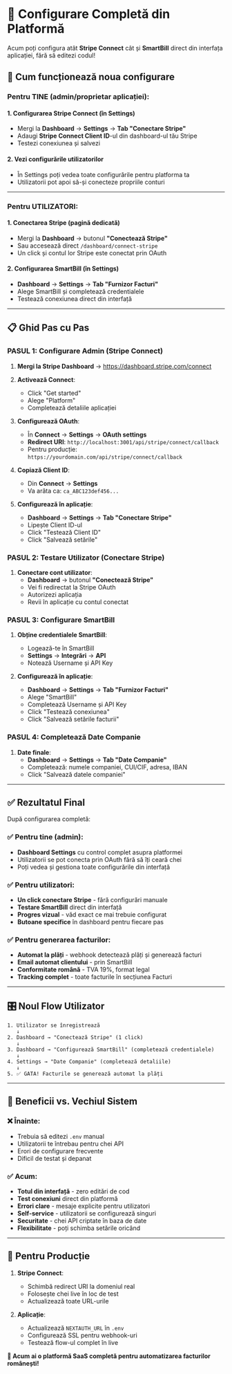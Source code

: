 # 🚀 Configurare Completă din Platformă

Acum poți configura atât **Stripe Connect** cât și **SmartBill** direct din interfața aplicației, fără să editezi codul!

## 🎯 Cum funcționează noua configurare

### Pentru TINE (admin/proprietar aplicației):

#### 1. **Configurarea Stripe Connect** (în Settings)
- Mergi la **Dashboard** → **Settings** → **Tab "Conectare Stripe"**
- Adaugi **Stripe Connect Client ID**-ul din dashboard-ul tău Stripe
- Testezi conexiunea și salvezi

#### 2. **Vezi configurările utilizatorilor**
- În Settings poți vedea toate configurările pentru platforma ta
- Utilizatorii pot apoi să-și conecteze propriile conturi

---

### Pentru UTILIZATORI:

#### 1. **Conectarea Stripe** (pagină dedicată)
- Mergi la **Dashboard** → butonul **"Conectează Stripe"**
- Sau accesează direct `/dashboard/connect-stripe`
- Un click și contul lor Stripe este conectat prin OAuth

#### 2. **Configurarea SmartBill** (în Settings)
- **Dashboard** → **Settings** → **Tab "Furnizor Facturi"**
- Alege SmartBill și completează credentialele
- Testează conexiunea direct din interfață

---

## 📋 Ghid Pas cu Pas

### PASUL 1: Configurare Admin (Stripe Connect)

1. **Mergi la Stripe Dashboard** → https://dashboard.stripe.com/connect
2. **Activează Connect**:
   - Click "Get started"
   - Alege "Platform"
   - Completează detaliile aplicației

3. **Configurează OAuth**:
   - În **Connect** → **Settings** → **OAuth settings**
   - **Redirect URI**: `http://localhost:3001/api/stripe/connect/callback`
   - Pentru producție: `https://yourdomain.com/api/stripe/connect/callback`

4. **Copiază Client ID**:
   - Din **Connect** → **Settings**
   - Va arăta ca: `ca_ABC123def456...`

5. **Configurează în aplicație**:
   - **Dashboard** → **Settings** → **Tab "Conectare Stripe"**
   - Lipește Client ID-ul
   - Click "Testează Client ID" 
   - Click "Salvează setările"

### PASUL 2: Testare Utilizator (Conectare Stripe)

1. **Conectare cont utilizator**:
   - **Dashboard** → butonul **"Conectează Stripe"**
   - Vei fi redirectat la Stripe OAuth
   - Autorizezi aplicația
   - Revii în aplicație cu contul conectat

### PASUL 3: Configurare SmartBill

1. **Obține credentialele SmartBill**:
   - Logează-te în SmartBill
   - **Settings** → **Integrări** → **API**
   - Notează Username și API Key

2. **Configurează în aplicație**:
   - **Dashboard** → **Settings** → **Tab "Furnizor Facturi"**
   - Alege "SmartBill"
   - Completează Username și API Key
   - Click "Testează conexiunea"
   - Click "Salvează setările facturii"

### PASUL 4: Completează Date Companie

1. **Date finale**:
   - **Dashboard** → **Settings** → **Tab "Date Companie"**
   - Completează: numele companiei, CUI/CIF, adresa, IBAN
   - Click "Salvează datele companiei"

---

## ✅ Rezultatul Final

După configurarea completă:

### ✅ Pentru tine (admin):
- **Dashboard Settings** cu control complet asupra platformei
- Utilizatorii se pot conecta prin OAuth fără să îți ceară chei
- Poți vedea și gestiona toate configurările din interfață

### ✅ Pentru utilizatori:
- **Un click conectare Stripe** - fără configurări manuale
- **Testare SmartBill** direct din interfață
- **Progres vizual** - văd exact ce mai trebuie configurat
- **Butoane specifice** în dashboard pentru fiecare pas

### ✅ Pentru generarea facturilor:
- **Automat la plăți** - webhook detectează plăți și generează facturi
- **Email automat clientului** - prin SmartBill
- **Conformitate română** - TVA 19%, format legal
- **Tracking complet** - toate facturile în secțiunea Facturi

---

## 🎛️ Noul Flow Utilizator

```
1. Utilizator se înregistrează
   ↓
2. Dashboard → "Conectează Stripe" (1 click)
   ↓  
3. Dashboard → "Configurează SmartBill" (completează credentialele)
   ↓
4. Settings → "Date Companie" (completează detaliile)
   ↓
5. ✅ GATA! Facturile se generează automat la plăți
```

---

## 🔧 Beneficii vs. Vechiul Sistem

### ❌ Înainte:
- Trebuia să editezi `.env` manual
- Utilizatorii te întrebau pentru chei API
- Erori de configurare frecvente
- Dificil de testat și depanat

### ✅ Acum:
- **Totul din interfață** - zero editări de cod
- **Test conexiuni** direct din platformă  
- **Errori clare** - mesaje explicite pentru utilizatori
- **Self-service** - utilizatorii se configurează singuri
- **Securitate** - chei API criptate în baza de date
- **Flexibilitate** - poți schimba setările oricând

---

## 🚀 Pentru Producție

1. **Stripe Connect**:
   - Schimbă redirect URI la domeniul real
   - Folosește chei live în loc de test
   - Actualizează toate URL-urile

2. **Aplicație**:
   - Actualizează `NEXTAUTH_URL` în `.env`
   - Configurează SSL pentru webhook-uri
   - Testează flow-ul complet în live

**🎉 Acum ai o platformă SaaS completă pentru automatizarea facturilor românești!**